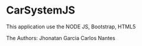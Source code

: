 # CarSystemJS

This application use the NODE JS, Bootstrap, HTML5


The Authors:
Jhonatan Garcia
Carlos Nantes
